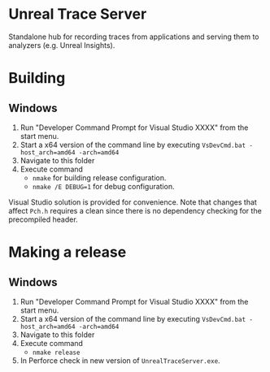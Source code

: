 # Unreal Trace Server

Standalone hub for recording traces from applications and serving them to analyzers (e.g. Unreal Insights).

# Building

## Windows

1. Run "Developer Command Prompt for Visual Studio XXXX" from the start menu.
2. Start a x64 version of the command line by executing `VsDevCmd.bat -host_arch=amd64 -arch=amd64`
3. Navigate to this folder
4. Execute command 
	* `nmake` for building release configuration.
	* `nmake /E DEBUG=1` for debug configuration.

Visual Studio solution is provided for convenience. Note that changes that affect `Pch.h` requires a clean since there is no dependency checking for the precompiled header.

# Making a release

## Windows
1. Run "Developer Command Prompt for Visual Studio XXXX" from the start menu.
2. Start a x64 version of the command line by executing `VsDevCmd.bat -host_arch=amd64 -arch=amd64`
3. Navigate to this folder
4. Execute command 
	* `nmake release`
5. In Perforce check in new version of `UnrealTraceServer.exe`.